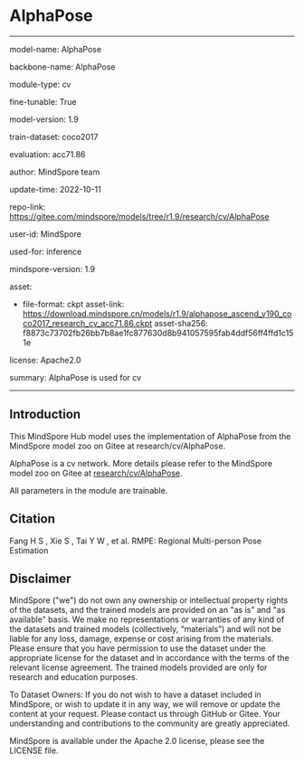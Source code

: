 # AlphaPose

---

model-name: AlphaPose

backbone-name: AlphaPose

module-type: cv

fine-tunable: True

model-version: 1.9

train-dataset: coco2017

evaluation: acc71.86

author: MindSpore team

update-time: 2022-10-11

repo-link: <https://gitee.com/mindspore/models/tree/r1.9/research/cv/AlphaPose>

user-id: MindSpore

used-for: inference

mindspore-version: 1.9

asset:

-
    file-format: ckpt
    asset-link: <https://download.mindspore.cn/models/r1.9/alphapose_ascend_v190_coco2017_research_cv_acc71.86.ckpt>
    asset-sha256: f8873c73702fb26bb7b8ae1fc877630d8b941057595fab4ddf56ff4ffd1c151e

license: Apache2.0

summary: AlphaPose is used for cv

---

## Introduction

This MindSpore Hub model uses the implementation of AlphaPose from the MindSpore model zoo on Gitee at research/cv/AlphaPose.

AlphaPose is a cv network. More details please refer to the MindSpore model zoo on Gitee at [research/cv/AlphaPose](https://gitee.com/mindspore/models/blob/r1.9/research/cv/AlphaPose/README_CN.md).

All parameters in the module are trainable.

## Citation

Fang H S , Xie S , Tai Y W , et al. RMPE: Regional Multi-person Pose Estimation

## Disclaimer

MindSpore ("we") do not own any ownership or intellectual property rights of the datasets, and the trained models are provided on an "as is" and "as available" basis. We make no representations or warranties of any kind of the datasets and trained models (collectively, “materials”) and will not be liable for any loss, damage, expense or cost arising from the materials. Please ensure that you have permission to use the dataset under the appropriate license for the dataset and in accordance with the terms of the relevant license agreement. The trained models provided are only for research and education purposes.

To Dataset Owners: If you do not wish to have a dataset included in MindSpore, or wish to update it in any way, we will remove or update the content at your request. Please contact us through GitHub or Gitee. Your understanding and contributions to the community are greatly appreciated.

MindSpore is available under the Apache 2.0 license, please see the LICENSE file.

